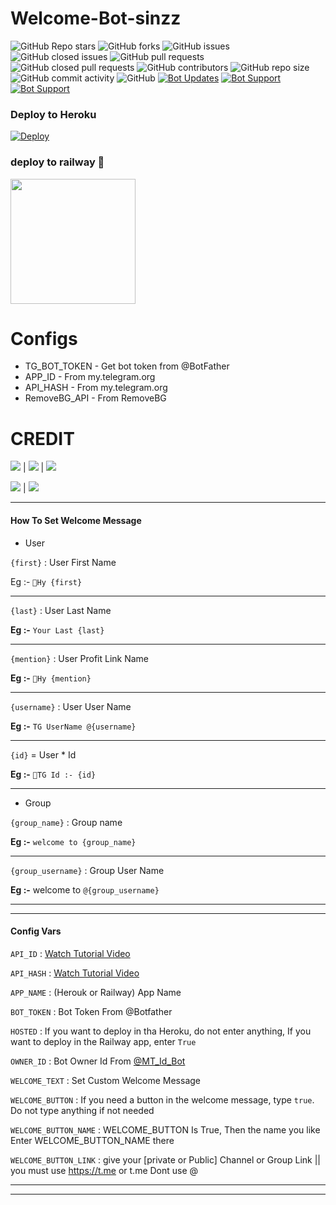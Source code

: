 # Welcome-Bot-sinzz

  
![GitHub Repo stars](https://img.shields.io/github/stars/Sinan-M-116/welcome-bot-sinzz?color=blue&style=flat)
![GitHub forks](https://img.shields.io/github/forks/Sinan-M-116/welcome-bot-sinzz?color=green&style=flat)
![GitHub issues](https://img.shields.io/github/issues/Sinan-M-116/welcome-bot-sinzz)
![GitHub closed issues](https://img.shields.io/github/issues-closed/Sinan-M-116/welcome-bot-sinzz)
![GitHub pull requests](https://img.shields.io/github/issues-pr/Sinan-M-116/welcome-bot-sinzz)
![GitHub closed pull requests](https://img.shields.io/github/issues-pr-closed/Sinan-M-116/welcome-bot-sinzz)
![GitHub contributors](https://img.shields.io/github/contributors/Sinan-M-116/welcome-bot-sinzz?style=flat)
![GitHub repo size](https://img.shields.io/github/repo-size/Sinan-M-116/welcome-bot-sinzz?color=red)
![GitHub commit activity](https://img.shields.io/github/commit-activity/m/Sinan-M-116/welcome-bot-sinzz)
![GitHub](https://img.shields.io/github/license/Sinan-M-116/welcome-bot-sinzz)
[![Bot Updates](https://img.shields.io/badge/welcome_bot_sinzz-Updates%20Channel-green)](https://t.me/sinzzbotz)
[![Bot Support](https://img.shields.io/badge/welcome_bot_sinzz-Support%20Group-blue)](https://t.me/sinzz_botz)
[![Bot Support](https://img.shields.io/badge/welcome_bot_sinzz-support%20bot-red)](https://t.me/SINANzz_private_BOT)

### Deploy to Heroku
[![Deploy](https://www.herokucdn.com/deploy/button.svg)](https://heroku.com/deploy?template=https://github.com/sinan-m-116/Image-Editor) 

### deploy to railway 🚆
<p><a href="https://railway.app/new/template?template=https%3A%2F%2Fgithub.com%2Fsinan-m-116%2FWelcome-Bot-sinzz&envs=API_ID%2CAPI_HASH%2CAPP_NAME%2CBOT_TOKEN%2CHOSTED%2COWNER_ID%2CWELCOME_TEXT%2CWELCOME_BUTTON%2CWELCOME_BUTTON_LINK%2CWELCOME_BUTTON_NAME&optionalEnvs=APP_NAME%2CHOSTED%2CWELCOME_TEXT%2CWELCOME_BUTTON%2CWELCOME_BUTTON_LINK%2CWELCOME_BUTTON_NAME&API_IDDesc=Your+APP_ID+From+MyTelegramOrg&API_HASHDesc=Your+APP_HASH+From+My.Telegram.Org&APP_NAMEDesc=Railway+App+Name&BOT_TOKENDesc=Your+Bot+Token+From+%40BotFather&HOSTEDDesc=Check+readme.md+file+for+more+details+%28true%29&OWNER_IDDesc=what+is+the+I'd+&WELCOME_TEXTDesc=Set+Your+Welcome+Text+More+Information+Check+Out+Readme.md&WELCOME_BUTTONDesc=Check+readme.md+file+for+more+details+%28true%29&WELCOME_BUTTON_LINKDesc=give+your+%5Bprivate+or+Public%5D+Channel+or+Group+Link+%7C%7C+you+must+use+https%3A%2F%2Ft.me+or+t.me+But+Dont+use+%40&WELCOME_BUTTON_NAMEDesc=Give+the+button+a+name+%28eg%3A-JOIN+NOW%29&referralCode=sinzzbotz"><img src="https://img.shields.io/badge/Deploy%20To%20railway-redgreen?style=for-the-badge&logo=railway" width="200""/></a></p>


# Configs

* TG_BOT_TOKEN - Get bot token from @BotFather
* APP_ID      - From my.telegram.org 
* API_HASH    - From my.telegram.org 
* RemoveBG_API - From RemoveBG

# CREDIT 

<a href="https://t.me/SinzzBotzz"><img src="https://img.shields.io/badge/creater-2cb6e0?style=for-the-badge&logo=telegram&logoColor=green"></a> | <a href="https://t.me/Pythone_3"><img src="https://img.shields.io/badge/creater-2cb6e0?style=for-the-badge&logo=telegram&logoColor=yellow"></a> | <a href="https://t.me/shiastudent"><img src="https://img.shields.io/badge/creater-2cb6e0?style=for-the-badge&logo=telegram&logoColor=green"></a>


<a href="https://GitHub.com/sinan-m-116"><img src="https://img.shields.io/badge/GitHube-2cb6e0?style=for-the-badge&logo=GitHub&logoColor=yellow"></a> | <a href="https://GitHub.com/sinan-m-coder"><img src="https://img.shields.io/badge/GitHube-2cb6e0?style=for-the-badge&logo=GitHub&logoColor=yellow"></a>


----
#### How To Set Welcome Message
* User

`{first}` : User First Name

Eg :- `👋Hy {first}`

----

`{last}` : User Last Name

**Eg :-** `Your Last {last}`

----

`{mention}` : User Profit Link Name

**Eg :-** `👋Hy {mention}`

----

`{username}` : User User Name

**Eg :-** `TG UserName @{username}`

----

`{id}` = User * Id

**Eg :-** `👋TG Id :- {id}`

----

* Group

`{group_name}` : Group name

**Eg :-** `welcome to {group_name}`

----

`{group_username}` : Group User Name
  
**Eg :-** welcome to `@{group_username}`

----
----

#### Config Vars

`API_ID` : [Watch Tutorial Video](https://youtu.be/5eEsvLAKVc0)

`API_HASH` : [Watch Tutorial Video](https://youtu.be/5eEsvLAKVc0)

`APP_NAME` : (Herouk or Railway) App Name

`BOT_TOKEN` : Bot Token From @Botfather

`HOSTED` : If you want to deploy in tha Heroku, do not enter anything, If you want to deploy in the Railway app, enter `True`

`OWNER_ID` : Bot Owner Id From [@MT_Id_Bot](https://telegram.dog/MT_ID_Bot)

`WELCOME_TEXT` : Set Custom Welcome Message 

`WELCOME_BUTTON` : If you need a button in the welcome message, type `true`. Do not type anything if not needed

`WELCOME_BUTTON_NAME` : WELCOME_BUTTON Is True, Then the name you like Enter WELCOME_BUTTON_NAME there

`WELCOME_BUTTON_LINK` : give your [private or Public] Channel or Group Link || you must use https://t.me or t.me Dont use @

----
----
